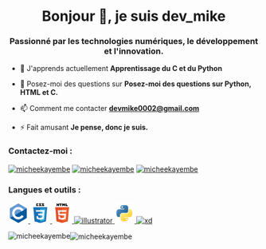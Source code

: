 <h1 align="center">Bonjour 👋, je suis dev_mike</h1>
<h3 align="center">Passionné par les technologies numériques, le développement et l'innovation.</h3>

- 🌱 J'apprends actuellement **Apprentissage du C et du Python**

- 💬 Posez-moi des questions sur **Posez-moi des questions sur Python, HTML et C.**

- 📫 Comment me contacter **devmike0002@gmail.com**

- ⚡ Fait amusant **Je pense, donc je suis.**

<h3 align="left">Contactez-moi :</h3>
<p align="left">
<a href="https://twitter.com/micheekayembe" target="blank"><img align="center" src="https://raw.githubusercontent.com/rahuldkjain/github-profile-readme-generator/master/src/images/icons/Social/twitter.svg" alt="micheekayembe" height="30" width="40" /></a>
<a href="https://linkedin.com/in/micheekayembe" target="blank"><img align="center" src="https://raw.githubusercontent.com/rahuldkjain/github-profile-readme-generator/master/src/images/icons/Social/linked-in-alt.svg" alt="micheekayembe" height="30" width="40" /></a>
<a href="https://fb.com/micheekayembe" target="blank"><img align="center" src="https://raw.githubusercontent.com/rahuldkjain/github-profile-readme-generator/master/src/images/icons/Social/facebook.svg" alt="micheekayembe" height="30" width="40" /></a>
</p>

<h3 align="left">Langues et outils :</h3>
<p align="left"> <a href="https://www.cprogramming.com/" target="_blank" rel="noreferrer"> <img src="https://raw.githubusercontent.com/devicons/devicon/master/icons/c/c-original.svg" alt="c" width="40" height="40"/> </a> <a href="https://www.w3schools.com/css/" target="_blank" rel="noreferrer"> <img src="https://raw.githubusercontent.com/devicons/devicon/master/icons/css3/css3-original-wordmark.svg" alt="css3" width="40" height="40"/> </a> <a href="https://www.w3.org/html/" target="_blank" rel="noreferrer"> <img src="https://raw.githubusercontent.com/devicons/devicon/master/icons/html5/html5-original-wordmark.svg" alt="html5" width="40" height="40"/> </a> <a href="https://www.adobe.com/fr/produits/illustrator.html" target="_blank" rel="noreferrer"> <img src="https://www.vectorlogo.zone/logos/adobe_illustrator/adobe_illustrator-icon.svg" alt="illustrator" width="40" height="40"/> </a> <a href="https://www.python.org" target="_blank" rel="noreferrer"> <img src="https://raw.githubusercontent.com/devicons/devicon/master/icons/python/python-original.svg" alt="python" width="40" height="40"/> </a> <a href="https://www.adobe.com/products/xd.html" target="_blank" rel="noreferrer"> <img src="https://cdn.worldvectorlogo.com/logos/adobe-xd.svg" alt="xd" width="40" height="40"/> </a> </p>

<p><img align="left" src="https://github-readme-stats.vercel.app/api/top-langs?username=micheekayembe&show_icons=true&locale=fr&layout=compact" alt="micheekayembe" /></p>

<p> <img align="center" src="https://github-readme-stats.vercel.app/api?username=micheekayembe&show_icons=true&locale=fr" alt="micheekayembe" /></p>
